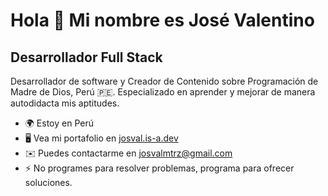 # Hola 👋 Mi nombre es José Valentino

## Desarrollador Full Stack

Desarrollador de software y Creador de Contenido sobre Programación de Madre de Dios, Perú 🇵🇪. Especializado en aprender y mejorar de manera autodidacta mis aptitudes.

-  🌍 Estoy en Perú
-  🖥️ Vea mi portafolio en [josval.is-a.dev](http://josval.is-a.dev/)
-  ✉️ Puedes contactarme en [josvalmtrz@gmail.com](mailto:josvalmtrz@gmail.com)
-  ⚡ No programes para resolver problemas, programa para ofrecer soluciones.
    <br /><br />
